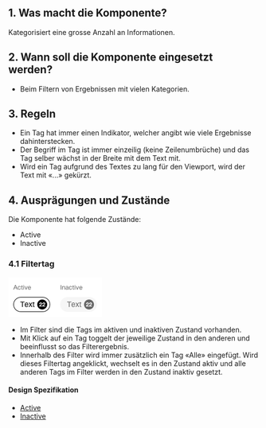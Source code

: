## 1. Was macht die Komponente?
Kategorisiert eine grosse Anzahl an Informationen.


## 2. Wann soll die Komponente eingesetzt werden? 
* Beim Filtern von Ergebnissen mit vielen Kategorien.


## 3. Regeln
* Ein Tag hat immer einen Indikator, welcher angibt wie viele Ergebnisse dahinterstecken.
* Der Begriff im Tag ist immer einzeilig (keine Zeilenumbrüche) und das Tag selber wächst in der Breite mit dem Text mit.
* Wird ein Tag aufgrund des Textes zu lang für den Viewport, wird der Text mit «...» gekürzt.


## 4. Ausprägungen und Zustände 
Die Komponente hat folgende Zustände:
* Active
* Inactive

### 4.1 Filtertag
![Darstellung der Komponente Tag zur Verwendung als Filter](https://raw.githubusercontent.com/sbb-design-systems/design-system-webapp-documentation/master/documentation/components/tag/images/Tag_Filter.png 'class: image')

* Im Filter sind die Tags im aktiven und inaktiven Zustand vorhanden.
* Mit Klick auf ein Tag toggelt der jeweilige Zustand in den anderen und beeinflusst so das Filterergebnis.
* Innerhalb des Filter wird immer zusätzlich ein Tag «Alle» eingefügt. Wird dieses Filtertag angeklickt, wechselt es in den Zustand aktiv und alle anderen Tags im Filter werden in den Zustand inaktiv gesetzt.

#### Design Spezifikation
* [Active](https://www.sketch.com/s/58b25e4c-bf9c-4f74-973f-503538fcbea2/a/YzZ5Lm#Inspector)
* [Inactive](https://www.sketch.com/s/58b25e4c-bf9c-4f74-973f-503538fcbea2/a/K10Rmg#Inspector)
